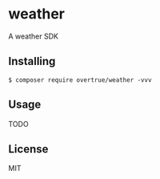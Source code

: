 # weather

A weather SDK

## Installing

```shell
$ composer require overtrue/weather -vvv
```

## Usage

TODO

## License

MIT